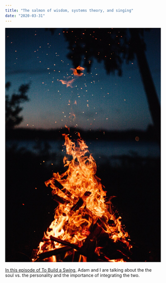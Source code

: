```yaml
---
title: "The salmon of wisdom, systems theory, and singing"
date: "2020-03-31"
---
```


![nathan-lindahl-1j18807_ul0-unsplash.jpg](images/45246-nathan-lindahl-1j18807_ul0-unsplash.jpg)

[In this episode of To Build a Swing](https://tobuildaswing.com/episodes/the-salmon-of-wisdom-systems-theory-and-singing), Adam and I are talking about the the soul vs. the personality and the importance of integrating the two.
